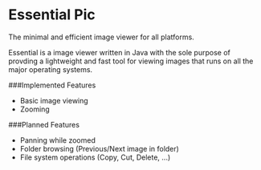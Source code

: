 Essential Pic
===========
The minimal and efficient image viewer for all platforms. 

Essential is a image viewer written in Java with the sole purpose of
provding a lightweight and fast tool for viewing images that runs on
all the major operating systems.

###Implemented Features
- Basic image viewing
- Zooming

###Planned Features
- Panning while zoomed
- Folder browsing (Previous/Next image in folder)
- File system operations (Copy, Cut, Delete, ...)